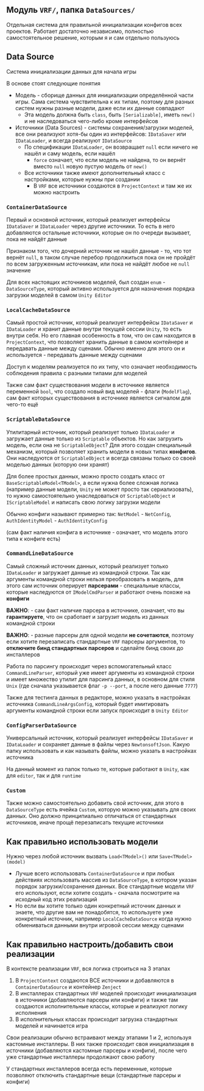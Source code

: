 ﻿## Модуль `VRF/`, папка `DataSources/`

Отдельная система для правильной инициализации конфигов всех проектов. Работает достаточно независимо,
полностью самостоятельное решение, которым я и сам отдельно пользуюсь

## Data Source

Система инициализации данных для начала игры

В основе стоят следующие понятия
- Модель - сборище данных для инициализации определённой части игры. Сама система чувствительна к их типам, поэтому
для разных систем нужны разные модели, даже если их данные совпадают
  - Эта модель должна быть `class`, быть `[Serializable]`, иметь `new()` и 
не наследоваться чего-либо кроме интерфейсов
- Источники (Data Sources) - системы сохранения/загрузки моделей, все они реализуют хотя-бы один из интерфейсов: 
`IDataSaver` или `IDataLoader`, и всегда реализуют `IDataSource`
  - По спецификации `IDataLoader`, он возвращает `null` если ничего не нашёл и саму модель, если нашёл
    - `force` означает, что если модель не найдена, то он вернёт вместо `null` новую пустую модель от `new()`
  - Все источники также имеют дополнительный класс с настройками, которые нужны при создании
    - В `VRF` все источники создаются в `ProjectContext` и там же их можно настроить

### `ContainerDataSource`

Первый и основной источник, который реализует интерфейсы `IDataSaver` и `IDataLoader` через другие источники. 
То есть в него добавляются остальные источники, которые он по очереди вызывает, пока не найдёт данные

Признаком того, что дочерний источник не нашёл данные - то, что тот вернёт `null`, в таком случае
перебор продолжиться пока он не пройдёт по всем загруженным источникам, или пока не найдёт любое не `null` значение

Для всех настоящих источников моделей, был создан `enum` - `DataSourceType`, который активно используется для 
назначения порядка загрузки моделей в самом `Unity Editor`

### `LocalCacheDataSource`

Самый простой источник, который реализует интерфейсы `IDataSaver` и `IDataLoader` и хранит данные внутри 
текущей сессии `Unity`, то есть внутри себя. Но его главная особенность в том, что он сам находится 
в `ProjectContext`, что позволяет хранить данные в самом контейнере и передавать данные между сценами.
Обычно именно для этого он и используется - передавать данные между сценами

Доступ к моделям реализуется по их типу, что означает необходимость соблюдения правила с разными типами 
для моделей

Также сам факт существования модели в источнике является переменной `bool`, что создало новый
вид моделей - флаги (`ModelFlag`), сам факт которых существования в источнике является сигналом для чего-то ещё

### `ScriptableDataSource`

Утилитарный источник, который реализует только `IDataLoader` и загружает данные только из `Scriptable` объектов.
Но как загрузить модель, если она не `ScriptableObject`? Для этого создан специальный механизм, который позволяет
хранить модели в новых типах **конфигов**. Они наследуются от `ScriptableObject` и всегда связаны только со 
своей моделью данных (которую они хранят)

Для более простых данных, можно просто создать класс от `BaseScriptableModel<TModel>`, а если нужна более сложная
логика (например данные модели, `Unity` не может просто так сериализовать), то нужно самостоятельно 
унаследоваться от `ScriptableObject` и `IScriptableModel` и написать свою логику загрузки модели

Обычно конфиги называют примерно так: `NetModel` - `NetConfig`, `AuthIdentityModel` - `AuthIdentityConfig`

(сам факт наличия конфига в источнике - означает, что модель этого типа к конфиге есть)

### `CommandLineDataSource`

Самый сложный источник данных, который реализует только `IDataLoader` и загружает данные из командной строки.
Так как аргументы командной строки нельзя преобразовать в модель, для этого сам источник оперирует **парсерами** - 
специальные классы, которые наследуются от `IModelCmdParser` и работают очень похоже на **конфиги**

**ВАЖНО**: - сам факт наличие парсера в источнике, означает, что вы **гарантируете**, что он сработает и загрузит
модель из данных командной строки

**ВАЖНО**: - разные парсеры для одной модели **не сочетаются**, поэтому если хотите перезаписать стандартные `VRF`
парсеры аргументов, то **отключите бинд стандартных парсеров** и сделайте бинд своих до инсталлеров

Работа по парсингу происходит через вспомогательный класс `CommandLineParser`, который уже имеет аргументы
из командной строки и имеет множество утилит для парсинга данных, в основном для стиля `Unix` (где сначала 
указывается флаг `-p --port`, а после него данные `7777`)

Также для тестинга данных в редакторе, можно указать в настройках источника `CommandLineArgsConfig`, который 
будет имитировать аргументы командной строки если запуск происходит в `Unity Editor`

### `ConfigParserDataSource`

Универсальный источник, который реализует интерфейсы `IDataSaver` и `IDataLoader` и сохраняет данные в файлы 
через `NewtonsoftJson`. Какую папку использовать и как называть файлы, можно указать в настройках источника

На данный момент из папок только те, которые работают в `Unity`, как для `editor`, так и для `runtime`

### `Custom`

Также можно самостоятельно добавить свой источник, для этого в `DataSourceType` есть ячейка `Custom`, которую можно
указывать для своих данных. Оно должно принципиально отличаться от стандартных источников, иначе прощё перезаписать 
текущие источники

## Как правильно использовать модели

Нужно через любой источник вызвать `Load<TModel>()` или `Save<TModel>(model)`
- Лучше всего использовать `ContainerDataSource` и при любых действиях использовать массив из `DataSourceType`, 
в котором указан порядок загрузки/сохранения данных. Все стандартные модели `VRF` его используют, если хотите 
создать - сначала посмотрите на исходный код этих реализаций
- Но если вы хотите только один конкретный источник данных и знаете, что другие вам не понадобятся, то используете 
уже конкретный источник, например `LocalCacheDataSource` когда нужно обмениваться данными внутри игровой сессии
между сценами

## Как правильно настроить/добавить свои реализации

В контексте реализации `VRF`, вся логика строиться на 3 этапах
1. В `ProjectContext` создаются ВСЕ источники и добавляются в `ContainerDataSource` и контейнер `Zenject`
2. В инсталлерах стандартных `VRF` моделей происходит инициализация в источники (добавляются парсеры или конфиги)
и также там создаются исполнительные классы, которые и реализуют логику исполнения
3. В исполнительных классах происходит загрузка стандартных моделей и начинается игра

Свои реализации обычно встраивают между этапами 1 и 2, используя кастомные инсталлеры. В них также происходит
своя инициализация в источники (добавляются кастомные парсеры и конфиги), после чего уже стандартные инсталлеры
продолжают свою работу

У стандартных инсталлеров всегда есть переменные, которые позволяют отключить стандартные вещи (стандартные
парсеры и конфиги)
